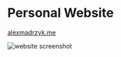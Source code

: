# Personal Website

[alexmadrzyk.me](http://alexmadrzyk.me/)

![website screenshot](http://www.alexmadrzyk.me/assets/images/screenshot.jpg)
